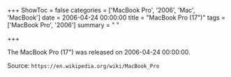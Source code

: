 +++
ShowToc = false
categories = ['MacBook Pro', '2006', 'Mac', 'MacBook']
date = 2006-04-24 00:00:00
title = "MacBook Pro (17\")"
tags = ['MacBook Pro', '2006']
summary = " "

+++

The MacBook Pro (17") was released on 2006-04-24 00:00:00.

Source: `https://en.wikipedia.org/wiki/MacBook_Pro`
